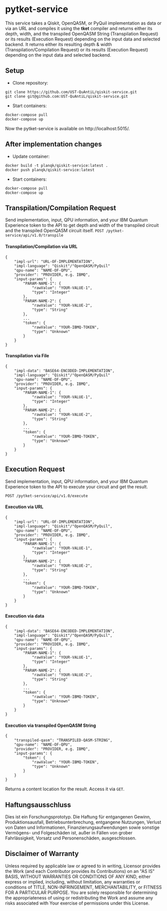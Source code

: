# pytket-service

This service takes a Qiskit, OpenQASM, or PyQuil implementation as data or via an URL and compiles it using the **tket** compiler and returns either its depth, width, and the transpiled OpenQASM String (Transpilation Request) or its results (Execution Request) depending on the input data and selected backend. 
It returns either its resulting depth & width (Transpilation/Compilation Request) or its results (Execution Request) depending on the input data and selected backend.

## Setup
* Clone repository:
```
git clone https://github.com/UST-QuAntiL/qiskit-service.git 
git clone git@github.com:UST-QuAntiL/qiskit-service.git
```

* Start containers:
```
docker-compose pull
docker-compose up
```

Now the pytket-service is available on http://localhost:5015/.

## After implementation changes
* Update container:
```
docker build -t planqk/qiskit-service:latest .
docker push planqk/qiskit-service:latest
```

* Start containers:
```
docker-compose pull
docker-compose up
```

## Transpilation/Compilation Request
Send implementation, input, QPU information, and your IBM Quantum Experience token to the API to get depth and width of the transpiled circuit and the transpiled OpenQASM circuit itself.
`POST /pytket-service/api/v1.0/transpile`  

#### Transpilation/Compilation via URL
```
{  
    "impl-url": "URL-OF-IMPLEMENTATION",
    "impl-language": "Qiskit"/"OpenQASM/PyQuil"
    "qpu-name": "NAME-OF-QPU",
    "provider": "PROVIDER, e.g. IBMQ",
    "input-params": {
        "PARAM-NAME-1": {
            "rawValue": "YOUR-VALUE-1",
            "type": "Integer"
        },
        "PARAM-NAME-2": {
            "rawValue": "YOUR-VALUE-2",
            "type": "String"
        },
        ...
        "token": {
            "rawValue": "YOUR-IBMQ-TOKEN",
            "type": "Unknown"
        }
    }
}
```
#### Transpilation via File
```
{  
    "impl-data": "BASE64-ENCODED-IMPLEMENTATION",
    "impl-language": "Qiskit"/"OpenQASM/PyQuil"
    "qpu-name": "NAME-OF-QPU",
    "provider": "PROVIDER, e.g. IBMQ",
    "input-params": {
        "PARAM-NAME-1": {
            "rawValue": "YOUR-VALUE-1",
            "type": "Integer"
        },
        "PARAM-NAME-2": {
            "rawValue": "YOUR-VALUE-2",
            "type": "String"
        },
        ...
        "token": {
            "rawValue": "YOUR-IBMQ-TOKEN",
            "type": "Unknown"
        }
    }
}
```

## Execution Request
Send implementation, input, QPU information, and your IBM Quantum Experience token to the API to execute your circuit and get the result.

`POST /pytket-service/api/v1.0/execute`  
#### Execution via URL
```
{  
    "impl-url": "URL-OF-IMPLEMENTATION",
    "impl-language": "Qiskit"/"OpenQASM/PyQuil",
    "qpu-name": "NAME-OF-QPU",
    "provider": "PROVIDER, e.g. IBMQ",
    "input-params": {
        "PARAM-NAME-1": {
            "rawValue": "YOUR-VALUE-1",
            "type": "Integer"
        },
        "PARAM-NAME-2": {
            "rawValue": "YOUR-VALUE-2",
            "type": "String"
        },
        ...
        "token": {
            "rawValue": "YOUR-IBMQ-TOKEN",
            "type": "Unknown"
        }
    }
}
```
#### Execution via data
```
{  
    "impl-data": "BASE64-ENCODED-IMPLEMENTATION",
    "impl-language": "Qiskit"/"OpenQASM/PyQuil",
    "qpu-name": "NAME-OF-QPU",
    "provider": "PROVIDER, e.g. IBMQ",
    "input-params": {
        "PARAM-NAME-1": {
            "rawValue": "YOUR-VALUE-1",
            "type": "Integer"
        },
        "PARAM-NAME-2": {
            "rawValue": "YOUR-VALUE-2",
            "type": "String"
        },
        ...
        "token": {
            "rawValue": "YOUR-IBMQ-TOKEN",
            "type": "Unknown"
        }
    }
}
```
#### Execution via transpiled OpenQASM String
```
{  
    "transpiled-qasm": "TRANSPILED-QASM-STRING",
    "qpu-name": "NAME-OF-QPU",
    "provider": "PROVIDER, e.g. IBMQ",
    "input-params": {
        "token": {
            "rawValue": "YOUR-IBMQ-TOKEN",
            "type": "Unknown"
        }
    }
}
```
Returns a content location for the result. Access it via `GET`.

## Haftungsausschluss

Dies ist ein Forschungsprototyp.
Die Haftung für entgangenen Gewinn, Produktionsausfall, Betriebsunterbrechung, entgangene Nutzungen, Verlust von Daten und Informationen, Finanzierungsaufwendungen sowie sonstige Vermögens- und Folgeschäden ist, außer in Fällen von grober Fahrlässigkeit, Vorsatz und Personenschäden, ausgeschlossen.

## Disclaimer of Warranty

Unless required by applicable law or agreed to in writing, Licensor provides the Work (and each Contributor provides its Contributions) on an "AS IS" BASIS, WITHOUT WARRANTIES OR CONDITIONS OF ANY KIND, either express or implied, including, without limitation, any warranties or conditions of TITLE, NON-INFRINGEMENT, MERCHANTABILITY, or FITNESS FOR A PARTICULAR PURPOSE.
You are solely responsible for determining the appropriateness of using or redistributing the Work and assume any risks associated with Your exercise of permissions under this License.
